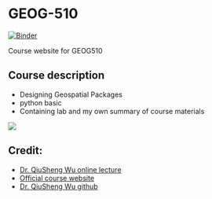 # GEOG-510

[![Binder](https://mybinder.org/badge_logo.svg)](https://mybinder.org/v2/gh/zyang91/GEOG-510/HEAD)


Course website for GEOG510

## Course description
- Designing Geospatial Packages
- python basic
- Containing lab and my own summary of course materials


![](https://lh3.googleusercontent.com/ZNJRUFCDi2-ALmO32rTH8ZtF80-uMi-7egPJHt02KV9wliq7Lm9Nv0hMpg1DkZA7PpT6S2RrY6mr2-CYYMAgKfVhiYxUHx3QfaoOhlLKvQex1nl7pEkKjoHK8JEH-4zuQg=w1280)


## Credit:
- [Dr. QiuSheng Wu online lecture](https://www.youtube.com/playlist?list=PLAxJ4-o7ZoPehTznt8KCKqul-l0jZGeZW)
- [Official course website](https://sites.google.com/utk.edu/geog-510)
- [Dr. QiuSheng Wu github](https://github.com/giswqs)
